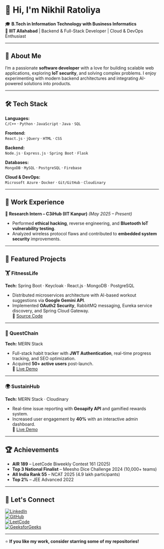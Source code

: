 # 👋 Hi, I'm Nikhil Ratoliya  

🎓 **B.Tech in Information Technology with Business Informatics**  
📍 **IIIT Allahabad** | Backend & Full-Stack Developer | Cloud & DevOps Enthusiast  

---

## 🚀 About Me  
I’m a passionate **software developer** with a love for building scalable web applications, exploring **IoT security**, and solving complex problems. I enjoy experimenting with modern backend architectures and integrating AI-powered solutions into products.

---

## 🛠 Tech Stack  

**Languages:**  
`C/C++` · `Python` · `JavaScript` · `Java` · `SQL`  

**Frontend:**  
`React.js` · `jQuery` · `HTML` · `CSS`  

**Backend:**  
`Node.js` · `Express.js` · `Spring Boot` · `Flask`  

**Databases:**  
`MongoDB` · `MySQL` · `PostgreSQL` · `Firebase`  

**Cloud & DevOps:**  
`Microsoft Azure` · `Docker` · `Git/GitHub` · `Cloudinary`  

---

## 💼 Work Experience  

**🔹 Research Intern – C3iHub (IIT Kanpur)** *(May 2025 – Present)*  
- Performed **ethical hacking**, reverse engineering, and **Bluetooth IoT vulnerability testing**.  
- Analyzed wireless protocol flaws and contributed to **embedded system security** improvements.  

---

## 📌 Featured Projects  

### 🏋️ FitnessLife  
**Tech:** Spring Boot · Keycloak · React.js · MongoDB · PostgreSQL  
- Distributed microservices architecture with AI-based workout suggestions via **Google Gemini API**.  
- Implemented **OAuth2 Security**, RabbitMQ messaging, Eureka service discovery, and Spring Cloud Gateway.  
🔗 [Source Code](https://github.com/Nikhilratoliya6/FitnessMicroServices)

---

### 📅 QuestChain  
**Tech:** MERN Stack  
- Full-stack habit tracker with **JWT Authentication**, real-time progress tracking, and SEO optimization.  
- Acquired **50+ active users** post-launch.  
🔗 [Live Demo](https://questchain.pages.dev)

---

### 🌍 SustainHub  
**Tech:** MERN Stack · Cloudinary  
- Real-time issue reporting with **Geoapify API** and gamified rewards system.  
- Increased user engagement by **40%** with an interactive admin dashboard.  
🔗 [Live Demo](https://sustainhub.pages.dev)

---

## 🏆 Achievements  
- **AIR 189** – LeetCode Biweekly Contest 161 (2025)  
- **Top 3 National Finalist** – Meesho Dice Challenge 2024 (10,000+ teams)  
- **All India Rank 55** – NCAT 2025 (4.9 lakh participants)  
- **Top 2%** – JEE Advanced 2022  

---

## 🤝 Let's Connect  

[![LinkedIn](https://img.shields.io/badge/LinkedIn-blue?logo=linkedin&logoColor=white)](https://www.linkedin.com/in/nikhil-ratoliya-5b2999258)  
[![GitHub](https://img.shields.io/badge/GitHub-black?logo=github&logoColor=white)](https://github.com/Nikhilratoliya6)  
[![LeetCode](https://img.shields.io/badge/LeetCode-orange?logo=leetcode&logoColor=white)](https://leetcode.com/u/nikhil63977/)  
[![GeeksforGeeks](https://img.shields.io/badge/GeeksforGeeks-green?logo=geeksforgeeks&logoColor=white)](https://www.geeksforgeeks.org/user/nikhilravxwr/)  

---

⭐ **If you like my work, consider starring some of my repositories!**
